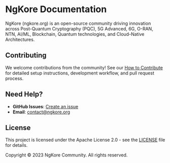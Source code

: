 # NgKore Documentation

NgKore (ngkore.org) is an open-source community driving innovation across Post-Quantum Cryptography (PQC), 5G Advanced, 6G, O-RAN, NTN, AI/ML, Blockchain, Quantum technologies, and Cloud-Native Architectures.

## Contributing

We welcome contributions from the community! See our [How to Contribute](./how-to-contribute.md) for detailed setup instructions, development workflow, and pull request process.

## Need Help?

- **GitHub Issues**: [Create an issue](https://github.com/ngkore/docs/issues/new)
- **Email**: contact@ngkore.org

## License

This project is licensed under the Apache License 2.0 - see the [LICENSE](https://github.com/ngkore/docs/blob/main/LICENSE) file for details.

Copyright © 2023 NgKore Community. All rights reserved.

